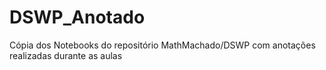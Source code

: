 # DSWP_Anotado
Cópia dos Notebooks do repositório MathMachado/DSWP com anotações realizadas durante as aulas
